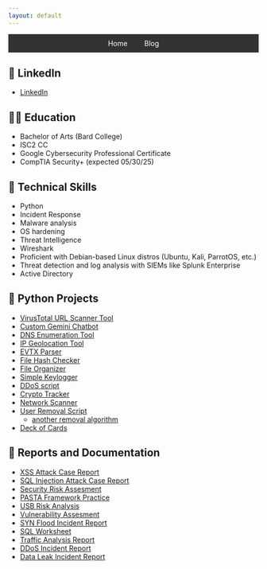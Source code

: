 ```yaml
---
layout: default
---
```


<div style="background-color: #333; padding: 10px; margin-bottom: 20px; text-align: center;">
  <a href="https://nicoleman0.github.io/security.github.io/" style="color: white; margin: 0 15px; text-decoration: none;">Home</a>
  <a href="https://nicoleman0.github.io/security.github.io/blog/" style="color: white; margin: 0 15px; text-decoration: none;">Blog</a>
</div>

## 💼 LinkedIn
- [LinkedIn](https://www.linkedin.com/in/nicholas-coleman-8b595b279/)

## 🧑‍🎓 Education
- Bachelor of Arts (Bard College)
- ISC2 CC
- Google Cybersecurity Professional Certificate
- CompTIA Security+ (expected 05/30/25)

<div data-iframe-width="150" data-iframe-height="270" data-share-badge-id="eec19dc3-72f1-4041-9224-cdec78890aa1" data-share-badge-host="https://www.credly.com"></div><script type="text/javascript" async src="//cdn.credly.com/assets/utilities/embed.js"></script>
<div data-iframe-width="150" data-iframe-height="270" data-share-badge-id="f007e25b-687b-46de-8ff1-b8080f0dc7f6" data-share-badge-host="https://www.credly.com"></div><script type="text/javascript" async src="//cdn.credly.com/assets/utilities/embed.js"></script>

## 🤖 Technical Skills
- Python
- Incident Response
- Malware analysis
- OS hardening
- Threat Intelligence
- Wireshark
- Proficient with Debian-based Linux distros (Ubuntu, Kali, ParrotOS, etc.)
- Threat detection and log analysis with SIEMs like Splunk Enterprise
- Active Directory

## 🐍 Python Projects
- [VirusTotal URL Scanner Tool](https://github.com/nicoleman0/VTScan)
- [Custom Gemini Chatbot](https://github.com/nicoleman0/Vinny-Chatbot)
- [DNS Enumeration Tool](https://github.com/nicoleman0/dns_python/tree/master)
- [IP Geolocation Tool](https://github.com/nicoleman0/ip_geolocation/tree/master)
- [EVTX Parser](https://github.com/nicoleman0/evtxParser)
- [File Hash Checker](https://github.com/nicoleman0/hashCheck/blob/master/checker.py)
- [File Organizer](https://github.com/nicoleman0/FileOrganizer/blob/master/organizer.py)
- [Simple Keylogger](https://github.com/nicoleman0/keylogger/blob/main/logger.py)
- [DDoS script](https://github.com/nicoleman0/NotDdos/blob/master/notDDOS.py)
- [Crypto Tracker](https://github.com/nicoleman0/crypto_tracker/blob/main/tracker.py)
- [Network Scanner](https://github.com/nicoleman0/Portfolio/blob/main/security_projects/scanner.py)
- [User Removal Script](https://github.com/nicoleman0/Portfolio/blob/main/security_projects/parsing_project/remove_user_script.py)
  - [another removal algorithm](https://github.com/nicoleman0/Portfolio/blob/main/Assignments/Algorithm%20for%20file%20updates%20in%20Python.pdf)
- [Deck of Cards](https://github.com/nicoleman0/Deck_of_Cards)

## 📄 Reports and Documentation
- [XSS Attack Case Report](https://app.letsdefend.io/case-management/casedetail/nicholashadleycoleman/116)
- [SQL Injection Attack Case Report](https://app.letsdefend.io/case-management/casedetail/nicholashadleycoleman/115)
- [Security Risk Assesment](https://github.com/nicoleman0/Portfolio/blob/main/Assignments/Security%20risk%20assessment%20report_Nicholas%20Coleman.pdf)
- [PASTA Framework Practice](https://github.com/nicoleman0/Portfolio/blob/main/Assignments/PASTA%20worksheet_Nicholas%20Coleman.pdf)
- [USB Risk Analysis](https://github.com/nicoleman0/Portfolio/blob/main/Assignments/Parking%20lot%20USB%20exercise_Nicholas.pdf)
- [Vulnerability Assesment](https://github.com/nicoleman0/Portfolio/blob/main/Assignments/Vulnerability%20assessment%20report.pdf)
- [SYN Flood Incident Report](https://github.com/nicoleman0/Portfolio/blob/main/Assignments/SYN%20Flood%20Attack%20sample%20analysis%20report_Nicholas%20Coleman%20(1).pdf)
- [SQL Worksheet](https://github.com/nicoleman0/Portfolio/blob/main/Assignments/Apply%20filters%20to%20SQL%20queries.pdf)
- [Traffic Analysis Report](https://github.com/nicoleman0/Portfolio/blob/main/Assignments/Traffic%20Analysis%20sample%20report_Nicholas%20Coleman.pdf)
- [DDoS Incident Report](https://github.com/nicoleman0/Portfolio/blob/main/Assignments/DDoS%20Incident%20report%20analysis.pdf)
- [Data Leak Incident Report](https://github.com/nicoleman0/Portfolio/blob/main/Assignments/Activity%20Template_%20Data%20leak%20worksheet.pdf)
